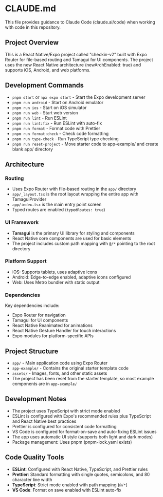 # CLAUDE.md

This file provides guidance to Claude Code (claude.ai/code) when working with code in this repository.

## Project Overview

This is a React Native/Expo project called "checkin-v2" built with Expo Router for file-based routing and Tamagui for UI components. The project uses the new React Native architecture (newArchEnabled: true) and supports iOS, Android, and web platforms.

## Development Commands

- `pnpm start` or `npx expo start` - Start the Expo development server
- `pnpm run android` - Start on Android emulator
- `pnpm run ios` - Start on iOS simulator
- `pnpm run web` - Start web version
- `pnpm run lint` - Run ESLint
- `pnpm run lint:fix` - Run ESLint with auto-fix
- `pnpm run format` - Format code with Prettier
- `pnpm run format:check` - Check code formatting
- `pnpm run type-check` - Run TypeScript type checking
- `pnpm run reset-project` - Move starter code to app-example/ and create blank app/ directory

## Architecture

### Routing

- Uses Expo Router with file-based routing in the `app/` directory
- `app/_layout.tsx` is the root layout wrapping the entire app with TamaguiProvider
- `app/index.tsx` is the main entry point screen
- Typed routes are enabled (`typedRoutes: true`)

### UI Framework

- **Tamagui** is the primary UI library for styling and components
- React Native core components are used for basic elements
- The project includes custom path mapping with `@/*` pointing to the root directory

### Platform Support

- iOS: Supports tablets, uses adaptive icons
- Android: Edge-to-edge enabled, adaptive icons configured
- Web: Uses Metro bundler with static output

### Dependencies

Key dependencies include:

- Expo Router for navigation
- Tamagui for UI components
- React Native Reanimated for animations
- React Native Gesture Handler for touch interactions
- Expo modules for platform-specific APIs

## Project Structure

- `app/` - Main application code using Expo Router
- `app-example/` - Contains the original starter template code
- `assets/` - Images, fonts, and other static assets
- The project has been reset from the starter template, so most example components are in `app-example/`

## Development Notes

- The project uses TypeScript with strict mode enabled
- ESLint is configured with Expo's recommended rules plus TypeScript and React Native best practices
- Prettier is configured for consistent code formatting
- VS Code is configured for format-on-save and auto-fixing ESLint issues
- The app uses automatic UI style (supports both light and dark modes)
- Package management: Uses pnpm (pnpm-lock.yaml exists)

## Code Quality Tools

- **ESLint**: Configured with React Native, TypeScript, and Prettier rules
- **Prettier**: Standard formatting with single quotes, semicolons, and 80 character line width
- **TypeScript**: Strict mode enabled with path mapping (`@/*`)
- **VS Code**: Format on save enabled with ESLint auto-fix
